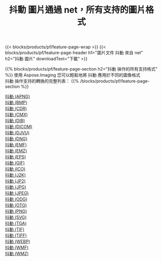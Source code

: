 ﻿---
title: 抖動 圖片通過 net，所有支持的圖片格式 
weight: 3920
url: /zh-hant/net/dither 
lang: zh-hant
langdirlevel: 2
locales: zh-hans,ja,it,ru,de,es,fr,nl,id,lt,pl,pt,vi,tr,ko,zh-hant,ar,hi,th,sv,cs,uk,he
description: 使用 Aspose.Imaging 你可以輕鬆地通過 net 獲取 抖動 圖像
---

{{< blocks/products/pf/feature-page-wrap >}}
{{< blocks/products/pf/feature-page-header h1="圖片文件 抖動 來自 net" h2="抖動 圖片" downloadText="下載" >}}


{{% blocks/products/pf/feature-page-section  h2="抖動 操作的所有支持格式" %}}
使用 Aspose.Imaging 您可以輕鬆地將 抖動 應用於不同的圖像格式
<br/>
抖動 操作支持的轉換的完整列表：
{{% /blocks/products/pf/feature-page-section %}}
<div class="container-fluid productfamilypage bg-gray">
    <div class="convertypes bg-gray agp-content section">
        <div class="container">
		<div class="row other-converters">
		    <div class='col-md-2 other-converter remove-lp remove-rp'><a href="/imaging/zh-hant/net/dither/apng" >抖動 (APNG)</a></div><div class='col-md-2 other-converter remove-lp remove-rp'><a href="/imaging/zh-hant/net/dither/bmp" >抖動 (BMP)</a></div><div class='col-md-2 other-converter remove-lp remove-rp'><a href="/imaging/zh-hant/net/dither/cdr" >抖動 (CDR)</a></div><div class='col-md-2 other-converter remove-lp remove-rp'><a href="/imaging/zh-hant/net/dither/cmx" >抖動 (CMX)</a></div><div class='col-md-2 other-converter remove-lp remove-rp'><a href="/imaging/zh-hant/net/dither/dib" >抖動 (DIB)</a></div><div class='col-md-2 other-converter remove-lp remove-rp'><a href="/imaging/zh-hant/net/dither/dicom" >抖動 (DICOM)</a></div><div class='col-md-2 other-converter remove-lp remove-rp'><a href="/imaging/zh-hant/net/dither/djvu" >抖動 (DJVU)</a></div><div class='col-md-2 other-converter remove-lp remove-rp'><a href="/imaging/zh-hant/net/dither/dng" >抖動 (DNG)</a></div><div class='col-md-2 other-converter remove-lp remove-rp'><a href="/imaging/zh-hant/net/dither/emf" >抖動 (EMF)</a></div><div class='col-md-2 other-converter remove-lp remove-rp'><a href="/imaging/zh-hant/net/dither/emz" >抖動 (EMZ)</a></div><div class='col-md-2 other-converter remove-lp remove-rp'><a href="/imaging/zh-hant/net/dither/eps" >抖動 (EPS)</a></div><div class='col-md-2 other-converter remove-lp remove-rp'><a href="/imaging/zh-hant/net/dither/gif" >抖動 (GIF)</a></div><div class='col-md-2 other-converter remove-lp remove-rp'><a href="/imaging/zh-hant/net/dither/ico" >抖動 (ICO)</a></div><div class='col-md-2 other-converter remove-lp remove-rp'><a href="/imaging/zh-hant/net/dither/j2k" >抖動 (J2K)</a></div><div class='col-md-2 other-converter remove-lp remove-rp'><a href="/imaging/zh-hant/net/dither/jp2" >抖動 (JP2)</a></div><div class='col-md-2 other-converter remove-lp remove-rp'><a href="/imaging/zh-hant/net/dither/jpg" >抖動 (JPG)</a></div><div class='col-md-2 other-converter remove-lp remove-rp'><a href="/imaging/zh-hant/net/dither/jpeg" >抖動 (JPEG)</a></div><div class='col-md-2 other-converter remove-lp remove-rp'><a href="/imaging/zh-hant/net/dither/odg" >抖動 (ODG)</a></div><div class='col-md-2 other-converter remove-lp remove-rp'><a href="/imaging/zh-hant/net/dither/otg" >抖動 (OTG)</a></div><div class='col-md-2 other-converter remove-lp remove-rp'><a href="/imaging/zh-hant/net/dither/png" >抖動 (PNG)</a></div><div class='col-md-2 other-converter remove-lp remove-rp'><a href="/imaging/zh-hant/net/dither/svg" >抖動 (SVG)</a></div><div class='col-md-2 other-converter remove-lp remove-rp'><a href="/imaging/zh-hant/net/dither/tga" >抖動 (TGA)</a></div><div class='col-md-2 other-converter remove-lp remove-rp'><a href="/imaging/zh-hant/net/dither/tif" >抖動 (TIF)</a></div><div class='col-md-2 other-converter remove-lp remove-rp'><a href="/imaging/zh-hant/net/dither/tiff" >抖動 (TIFF)</a></div><div class='col-md-2 other-converter remove-lp remove-rp'><a href="/imaging/zh-hant/net/dither/webp" >抖動 (WEBP)</a></div><div class='col-md-2 other-converter remove-lp remove-rp'><a href="/imaging/zh-hant/net/dither/wmf" >抖動 (WMF)</a></div><div class='col-md-2 other-converter remove-lp remove-rp'><a href="/imaging/zh-hant/net/dither/wmz" >抖動 (WMZ)</a></div>
                </div>
        </div>
    </div>
</div>
<br/>
